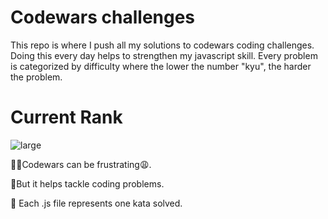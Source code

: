 # Codewars challenges 
This repo is where I push all my solutions to codewars coding challenges. Doing this every day helps to strengthen my javascript skill.  Every problem is categorized by difficulty where the lower the number "kyu", the harder the problem.
# Current Rank

![large](https://user-images.githubusercontent.com/97654031/217113896-4ee4eb5c-d517-4e0a-963e-65751e36bc26.svg)




🤦‍♂️Codewars can be frustrating😩.

🥳But it helps tackle coding problems.

🎯 Each .js file represents one kata solved.
